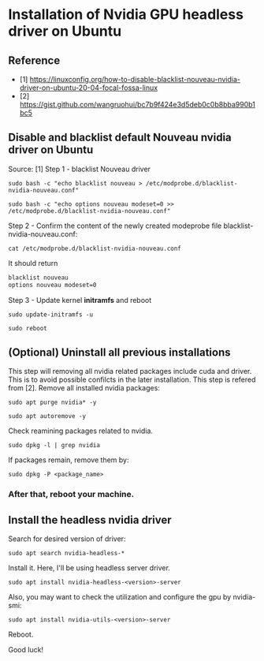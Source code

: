 # Installation of Nvidia GPU headless driver on Ubuntu

## Reference
- [1] https://linuxconfig.org/how-to-disable-blacklist-nouveau-nvidia-driver-on-ubuntu-20-04-focal-fossa-linux
- [2] https://gist.github.com/wangruohui/bc7b9f424e3d5deb0c0b8bba990b1bc5

## Disable and blacklist default Nouveau nvidia driver on Ubuntu
Source: [1]
Step 1 - blacklist Nouveau driver
```
sudo bash -c "echo blacklist nouveau > /etc/modprobe.d/blacklist-nvidia-nouveau.conf"
```
```
sudo bash -c "echo options nouveau modeset=0 >> /etc/modprobe.d/blacklist-nvidia-nouveau.conf"
```
Step 2 - Confirm the content of the newly created modeprobe file blacklist-nvidia-nouveau.conf:
```
cat /etc/modprobe.d/blacklist-nvidia-nouveau.conf
```
It should return 
```bash
blacklist nouveau
options nouveau modeset=0
```
Step 3 - Update kernel **initramfs** and reboot
```
sudo update-initramfs -u
```
```
sudo reboot
```

## (Optional) Uninstall all previous installations
This step will removing all nvidia related packages include cuda and driver.
This is to avoid possible confilcts in the later installation.
This step is refered from [2].
Remove all installed nvidia packages:
```
sudo apt purge nvidia* -y
```
```
sudo apt autoremove -y
```

Check reamining packages related to nvidia.
```
sudo dpkg -l | grep nvidia
```
If packages remain, remove them by:
```
sudo dpkg -P <package_name>
```
### After that, reboot your machine.

## Install the headless nvidia driver
Search for desired version of driver:
```
sudo apt search nvidia-headless-*
```
Install it. Here, I'll be using headless server driver.
```
sudo apt install nvidia-headless-<version>-server
```
Also, you may want to check the utilization and configure the gpu by nvidia-smi:
```
sudo apt install nvidia-utils-<version>-server
```
Reboot.

Good luck!
